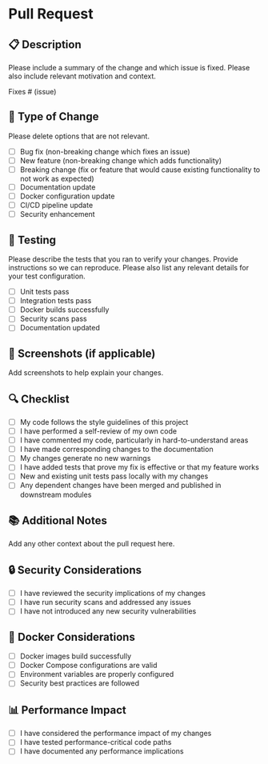 # Pull Request

## 📋 Description

Please include a summary of the change and which issue is fixed. Please also include relevant motivation and context.

Fixes # (issue)

## 🎯 Type of Change

Please delete options that are not relevant.

- [ ] Bug fix (non-breaking change which fixes an issue)
- [ ] New feature (non-breaking change which adds functionality)
- [ ] Breaking change (fix or feature that would cause existing functionality to not work as expected)
- [ ] Documentation update
- [ ] Docker configuration update
- [ ] CI/CD pipeline update
- [ ] Security enhancement

## 🧪 Testing

Please describe the tests that you ran to verify your changes. Provide instructions so we can reproduce. Please also list any relevant details for your test configuration.

- [ ] Unit tests pass
- [ ] Integration tests pass
- [ ] Docker builds successfully
- [ ] Security scans pass
- [ ] Documentation updated

## 📸 Screenshots (if applicable)

Add screenshots to help explain your changes.

## 🔍 Checklist

- [ ] My code follows the style guidelines of this project
- [ ] I have performed a self-review of my own code
- [ ] I have commented my code, particularly in hard-to-understand areas
- [ ] I have made corresponding changes to the documentation
- [ ] My changes generate no new warnings
- [ ] I have added tests that prove my fix is effective or that my feature works
- [ ] New and existing unit tests pass locally with my changes
- [ ] Any dependent changes have been merged and published in downstream modules

## 📚 Additional Notes

Add any other context about the pull request here.

## 🔒 Security Considerations

- [ ] I have reviewed the security implications of my changes
- [ ] I have run security scans and addressed any issues
- [ ] I have not introduced any new security vulnerabilities

## 🐳 Docker Considerations

- [ ] Docker images build successfully
- [ ] Docker Compose configurations are valid
- [ ] Environment variables are properly configured
- [ ] Security best practices are followed

## 📊 Performance Impact

- [ ] I have considered the performance impact of my changes
- [ ] I have tested performance-critical code paths
- [ ] I have documented any performance implications
